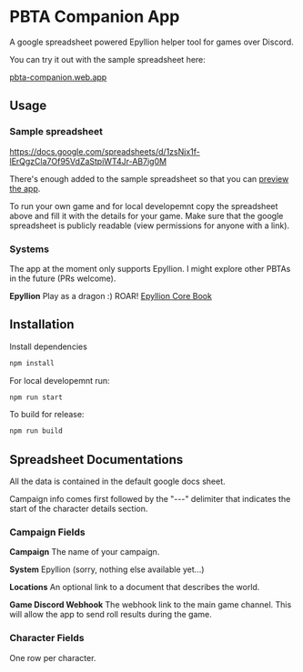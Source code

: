 # PBTA Companion App

A google spreadsheet powered Epyllion helper tool for games over Discord.

You can try it out with the sample spreadsheet here:

[pbta-companion.web.app](https://pbta-companion.web.app/#/1zsNjx1f-lErQgzCla7Of95VdZaStpiWT4Jr-AB7ig0M)


## Usage

### Sample spreadsheet

https://docs.google.com/spreadsheets/d/1zsNjx1f-lErQgzCla7Of95VdZaStpiWT4Jr-AB7ig0M

There's enough added to the sample spreadsheet so that you can [preview the app](https://pbta-companion.web.app/#/1zsNjx1f-lErQgzCla7Of95VdZaStpiWT4Jr-AB7ig0M).

To run your own game and for local developemnt copy the spreadsheet above and fill it with the details for your game. Make sure that the google spreadsheet is publicly readable (view permissions for anyone with a link).

### Systems

The app at the moment only supports Epyllion. I might explore other PBTAs in the future (PRs welcome).

**Epyllion** Play as a dragon :) ROAR! [Epyllion Core Book](https://www.magpiegames.com/epyllion/)

## Installation

Install dependencies

```bash
npm install
```

For local developemnt run:

```bash
npm run start
```

To build for release:

```bash
npm run build
```

## Spreadsheet Documentations

All the data is contained in the default google docs sheet.

Campaign info comes first followed by the "---" delimiter that indicates the start of the character details section.

### Campaign Fields

**Campaign**
The name of your campaign. 

**System**
Epyllion (sorry, nothing else available yet...)

**Locations**
An optional link to a document that describes the world.

**Game Discord Webhook**
The webhook link to the main game channel. This will allow the app to send roll results during the game.

### Character Fields

One row per character.